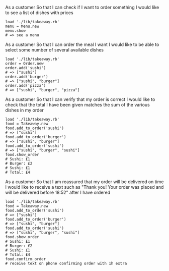 As a customer
So that I can check if I want to order something
I would like to see a list of dishes with prices

```
load './lib/takeaway.rb'
menu = Menu.new
menu.show
# => see a menu
```

As a customer
So that I can order the meal I want
I would like to be able to select some number of several available dishes

```
load './lib/takeaway.rb'
order = Order.new
order.add('sushi')
# => ["sushi"]
order.add('burger')
# => ["sushi", "burger"]
order.add('pizza')
# => ["sushi", "burger", "pizza"]
```

As a customer
So that I can verify that my order is correct
I would like to check that the total I have been given matches the sum of the various dishes in my order

```
load './lib/takeaway.rb'
food = Takeaway.new
food.add_to_order('sushi')
# => ["sushi"]
food.add_to_order('burger')
# => ["sushi", "burger"]
food.add_to_order('sushi')
# => ["sushi", "burger", "sushi"]
food.show_order
# Sushi: £1
# Burger: £2
# Sushi: £1
# Total: £4
```

As a customer
So that I am reassured that my order will be delivered on time
I would like to receive a text such as "Thank you! Your order was placed and will be delivered before 18:52" after I have ordered

```
load './lib/takeaway.rb'
food = Takeaway.new
food.add_to_order('sushi')
# => ["sushi"]
food.add_to_order('burger')
# => ["sushi", "burger"]
food.add_to_order('sushi')
# => ["sushi", "burger", "sushi"]
food.show_order
# Sushi: £1
# Burger: £2
# Sushi: £1
# Total: £4
food.confirm_order
# receive text on phone confirming order with 1h extra
```